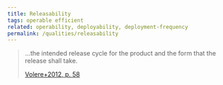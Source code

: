 ```yaml
---
title: Releasability
tags: operable efficient
related: operability, deployability, deployment-frequency
permalink: /qualities/releasability
---
```


>...the intended release cycle for the product and the form that the release shall take. 
>
>[Volere+2012, p. 58](/references/#volere)
